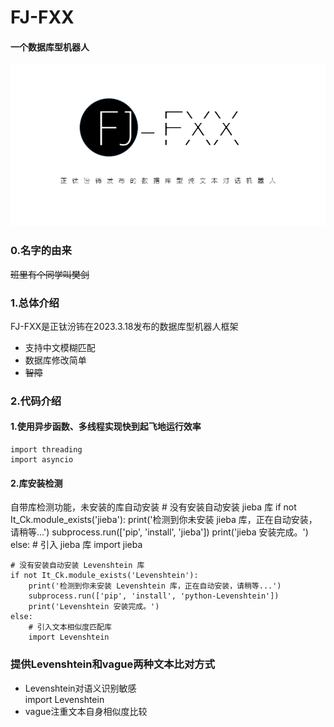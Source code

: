 # FJ-FXX
#### 一个数据库型机器人
![alt FJ-FXX](https://github.com/zhengtfb/FJ-FXX/blob/main/FJ-FXX%E5%AE%A3%E4%BC%A0%E5%9B%BE.png)

### 0.名字的由来
~~班里有个同学叫樊剑~~

### 1.总体介绍
FJ-FXX是正钛汾钸在2023.3.18发布的数据库型机器人框架
- 支持中文模糊匹配
- 数据库修改简单
- ~~智障~~

### 2.代码介绍
#### 1.使用异步函数、多线程实现快到起飞地运行效率
    import threading   
    import asyncio
#### 2.库安装检测
自带库检测功能，未安装的库自动安装
    # 没有安装自动安装 jieba 库
    if not It_Ck.module_exists('jieba'):
        print('检测到你未安装 jieba 库，正在自动安装，请稍等...')
        subprocess.run(['pip', 'install', 'jieba'])
        print('jieba 安装完成。')
    else:
        # 引入 jieba 库
        import jieba

    # 没有安装自动安装 Levenshtein 库
    if not It_Ck.module_exists('Levenshtein'):
        print('检测到你未安装 Levenshtein 库，正在自动安装，请稍等...')
        subprocess.run(['pip', 'install', 'python-Levenshtein'])
        print('Levenshtein 安装完成。')
    else:
        # 引入文本相似度匹配库
        import Levenshtein
### 提供Levenshtein和vague两种文本比对方式
- Levenshtein对语义识别敏感    
    import Levenshtein
- vague注重文本自身相似度比较    


    
